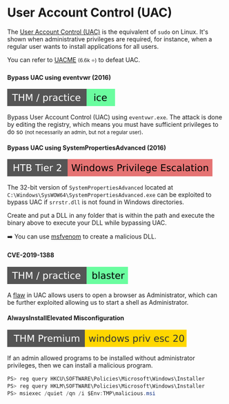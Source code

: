 # User Account Control (UAC)

<div class="row row-cols-lg-2"><div>

The [User Account Control (UAC)](/operating-systems/windows/_knowledge/index.md#permissions-and-users) is the equivalent of `sudo` on Linux. It's shown when administrative privileges are required, for instance, when a regular user wants to install applications for all users.

You can refer to [UACME](https://github.com/hfiref0x/UACME) <small>(6.6k ⭐)</small> to defeat UAC.

#### Bypass UAC using eventvwr (2016)

[![blaster](../../../../_badges/thm-p/ice.svg)](https://tryhackme.com/room/blaster)

Bypass User Account Control (UAC) using `eventvwr.exe`. The attack is done by editing the registry, which means you must have sufficient privileges to do so <small>(not necessarily an admin, but not a regular user)</small>.

#### Bypass UAC using SystemPropertiesAdvanced (2016)

[![windows_privilege_escalation](../../../../_badges/htb/windows_privilege_escalation.svg)](https://academy.hackthebox.com/course/preview/windows-privilege-escalation)

The 32-bit version of `SystemPropertiesAdvanced` located at `C:\Windows\SysWOW64\SystemPropertiesAdvanced.exe` can be exploited to bypass UAC if `srrstr.dll` is not found in Windows directories.

Create and put a DLL in any folder that is within the path and execute the binary above to execute your DLL while bypassing UAC.

➡️ You can use [msfvenom](/cybersecurity/red-team/tools/frameworks/metasploit/msfvenom.md) to create a malicious DLL.
</div><div>

#### CVE-2019-1388

[![blaster](../../../../_badges/thm-p/blaster.svg)](https://tryhackme.com/room/blaster)

A [flaw](https://github.com/nobodyatall648/CVE-2019-1388) in UAC allows users to open a browser as Administrator, which can be further exploited allowing us to start a shell as Administrator.

#### AlwaysInstallElevated Misconfiguration

[![windowsprivesc20](../../../../_badges/thmp/windowsprivesc20.svg)](https://tryhackme.com/room/windowsprivesc20)

If an admin allowed programs to be installed without administrator privileges, then we can install a malicious program.

```java
PS> reg query HKCU\SOFTWARE\Policies\Microsoft\Windows\Installer
PS> reg query HKLM\SOFTWARE\Policies\Microsoft\Windows\Installer
PS> msiexec /quiet /qn /i $Env:TMP\malicious.msi
```
</div></div>